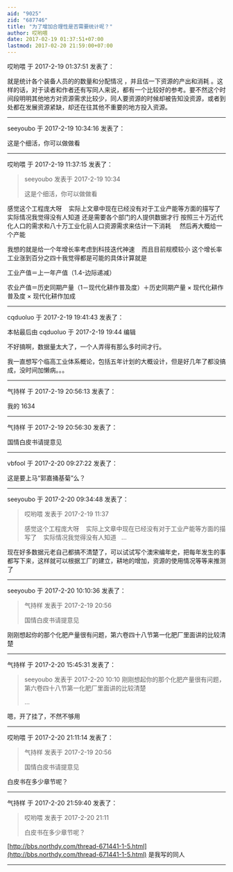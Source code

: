 ```yaml
---
aid: "9025"
zid: "687746"
title: "为了增加合理性是否需要统计呢？"
author: 哎哟喂
date: 2017-02-19 01:37:51+07:00
lastmod: 2017-02-20 21:59:00+07:00
---
```


哎哟喂 于 2017-2-19 01:37:51 发表了：

就是统计各个装备人员的的数量和分配情况 ，并且估一下资源的产出和消耗 。这样的话，对于读者和作者还有写同人来说，都有一个比较好的参考。要不然这个时间段明明其他地方对资源需求比较少，同人要资源的时候却被告知没资源，或者到处都在发展资源紧缺，却还在往其他不重要的地方投入资源。

---

seeyoubo 于 2017-2-19 10:34:16 发表了：

这是个细活，你可以做做看

---

哎哟喂 于 2017-2-19 11:37:15 发表了：

> seeyoubo 发表于 2017-2-19 10:34
>
> 这是个细活，你可以做做看

感觉这个工程庞大呀    实际上文章中现在已经没有对于工业产能等方面的描写了    实际情况我觉得没有人知道 还是需要各个部门的人提供数据才行 按照三十万近代化人口的需求和八十万工业化前人口资源需求来估计一下消耗     然后再大概给一个产能

我想的就是给一个年增长率考虑到科技迭代神速    而且目前规模较小 这个增长率工业涨到百分之四十我觉得都是可能的具体计算就是

工业产值＝上一年产值（1.4-边际递减）

农业产值＝历史同期产量（1－现代化耕作普及度）＋历史同期产量 × 现代化耕作普及度 × 现代化耕作加成

---

cqduoluo 于 2017-2-19 19:41:43 发表了：

本帖最后由 cqduoluo 于 2017-2-19 19:44 编辑

不好搞啊，数据量太大了，一个人弄得有那么多时间才行。

我一直想写个临高工业体系概论，包括五年计划的大概设计，但是好几年了都没搞成，没时间加懒病。。。

---

气持样 于 2017-2-19 20:56:13 发表了：

我的 1634

---

气持样 于 2017-2-19 20:56:30 发表了：

国情白皮书请提意见

---

vbfool 于 2017-2-20 09:27:22 发表了：

这是要上马“郭嘉捅基菊”么？

---

seeyoubo 于 2017-2-20 09:34:48 发表了：

> 哎哟喂 发表于 2017-2-19 11:37
>
> 感觉这个工程庞大呀    实际上文章中现在已经没有对于工业产能等方面的描写了    实际情况我觉得没有人知道   ...

现在好多数据元老自己都搞不清楚了，可以试试写个澳宋编年史，把每年发生的事都写下来，这样就可以根据工厂的建立，耕地的增加，资源的使用情况等等来推测了

---

seeyoubo 于 2017-2-20 10:10:36 发表了：

> 气持样 发表于 2017-2-19 20:56
>
> 国情白皮书请提意见

刚刚想起你的那个化肥产量很有问题，第六卷四十八节第一化肥厂里面讲的比较清楚

---

气持样 于 2017-2-20 15:45:31 发表了：

> seeyoubo 发表于 2017-2-20 10:10 刚刚想起你的那个化肥产量很有问题，第六卷四十八节第一化肥厂里面讲的比较清楚
>
> ...

嗯，开了挂了，不然不够用

---

哎哟喂 于 2017-2-20 21:11:14 发表了：

> 气持样 发表于 2017-2-19 20:56
>
> 国情白皮书请提意见

白皮书在多少章节呢？

---

气持样 于 2017-2-20 21:59:40 发表了：

> 哎哟喂 发表于 2017-2-20 21:11
>
> 白皮书在多少章节呢？

[http://bbs.northdy.com/thread-671441-1-5.html](http://bbs.northdy.com/thread-671441-1-5.html) 是我写的同人

---
